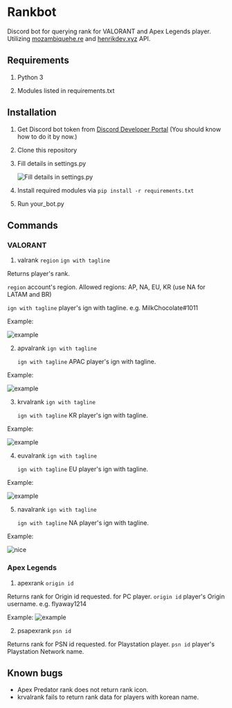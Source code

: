 # Rankbot

Discord bot for querying rank for VALORANT and Apex Legends player. Utilizing [mozambiquehe.re](https://apexlegendsapi.com/) and [henrikdev.xyz](https://docs.henrikdev.xyz/valorant.html) API.

## Requirements
1. Python 3

2. Modules listed in requirements.txt 

## Installation

1. Get Discord bot token from [Discord Developer Portal](https://discord.com/developers/applications) (You should know how to do it by now.)

2. Clone this repository 

3. Fill details in settings.py

   ![Fill details in settings.py](https://i.ibb.co/swH8tSB/Screenshot-64.png)

4. Install required modules via `pip install -r requirements.txt`

5. Run your_bot.py

## Commands

### VALORANT

1. valrank `region` `ign with tagline`

Returns player's rank. 

   `region` account's region. Allowed regions: AP, NA, EU, KR (use NA for LATAM and BR)

   `ign with tagline` player's ign with tagline. e.g. MilkChocolate#1011

Example:

   ![example](https://i.ibb.co/D4gGKXh/Screenshot-65.png) 

2. apvalrank `ign with tagline`

   `ign with tagline` APAC player's ign with tagline.

Example:

   ![example](https://i.ibb.co/ftYDGb3/Screenshot-66.png)

3. krvalrank `ign with tagline`

   `ign with tagline` KR player's ign with tagline.

Example:

   ![example](https://i.ibb.co/FwXTnJW/Screenshot-67.png)

4. euvalrank `ign with tagline`

   `ign with tagline` EU player's ign with tagline.

Example:

   ![example](https://i.ibb.co/cQQNCQd/Screenshot-68.png)

5. navalrank `ign with tagline`

   `ign with tagline` NA player's ign with tagline.

Example:

   ![nice](https://i.ibb.co/WzN9V0L/Screenshot-69.png)


### Apex Legends

1. apexrank `origin id`

Returns rank for Origin id requested. for PC player.
   `origin id` player's Origin username. e.g. flyaway1214

Example: 
   ![example](https://i.ibb.co/pjXcmQ0/Screenshot-70.png)

2. psapexrank `psn id`

Returns rank for PSN id requested. for Playstation player.
   `psn id` player's Playstation Network name.


## Known bugs

- Apex Predator rank does not return rank icon.
- krvalrank fails to return rank data for players with korean name.
